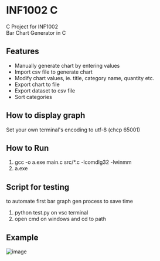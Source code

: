 # INF1002 C
C Project for INF1002   
Bar Chart Generator in C

## Features
- Manually generate chart by entering values  
- Import csv file to generate chart  
- Modify chart values, ie. title, category name, quantity etc.  
- Export chart to file  
- Export dataset to csv file  
- Sort categories  

## How to display graph
Set your own terminal's encoding to utf-8 (chcp 65001)

## How to Run
1. gcc -o a.exe main.c src/*.c -lcomdlg32 -lwinmm
2. a.exe

## Script for testing
to automate first bar graph gen process to save time
1. python test.py on vsc terminal
2. open cmd on windows and cd to path

## Example
![image](https://github.com/platypus27/inf1002_c/assets/84365804/ec0f33d2-9f72-4613-beea-84f795bea153)
